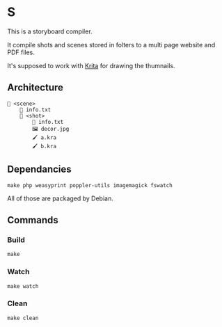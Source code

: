 # S

This is a storyboard compiler.

It compile shots and scenes stored in folters to a multi page website and PDF files.

It's supposed to work with [Krita](https://krita.org) for drawing the thumnails.

Architecture
------------

    📁 <scene>
        📄 info.txt
        📁 <shot>
            📄 info.txt
            🖼️ decor.jpg
            🖌️ a.kra
            🖌️ b.kra

Dependancies
------------

```
make php weasyprint poppler-utils imagemagick fswatch
```

All of those are packaged by Debian.

Commands
--------

### Build

```
make
```

### Watch

```
make watch
```

### Clean

```
make clean
```



